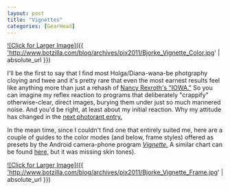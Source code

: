 ```yaml
---
layout: post
title: "Vignettes"
categories: [GearHead]
---
```

<a href="/blog/archives/pix2011/Bjorke_Vignette_Color_Full.jpg">

![Click for Larger Image]({{ 'http://www.botzilla.com/blog/archives/pix2011/Bjorke_Vignette_Color.jpg' | absolute_url }})
</a>

I'll be the first to say that I find most Holga/Diana-wana-be photgraphy cloying and twee and it's pretty rare that even the most earnest results feel like anything more than just a rehash of <a href="http://www.foundobjectsgallery.com/bartender/2008/02/07/nancy-rexroth/">Nancy Rexroth's "IOWA."</a> So you can imagine my reflex reaction to programs that deliberately "crappify" otherwise-clear, direct images, burying them under just so much mannered noise. And you'd be right, at least about my initial reaction. Why my attitude has changed in the <a href="/blog/archives/000732.html">next photorant entry.</a>

In the mean time, since I couldn't find one that entirely suited me, here are a couple of guides to the color modes (and below, frame styles) offered as presets by the Android camera-phone program <a href="http://neilandtheresa.co.uk/Android/Vignette/"><i>Vignette.</i></a> A similar chart can be found <a href="http://www.schussman.com/article/great-android-apps-vignette">here,</a> but it was missing skin tones). 

<!--more-->
<a href="http://www.botzilla.com/blog/archives/pix2011/Bjorke_Vignette_Frame_Full.jpg">

![Click for Larger Image]({{ 'http://www.botzilla.com/blog/archives/pix2011/Bjorke_Vignette_Frame.jpg' | absolute_url }})
</a>
